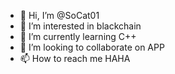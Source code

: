 - 👋 Hi, I’m @SoCat01
- 👀 I’m interested in blackchain
- 🌱 I’m currently learning C++
- 💞️ I’m looking to collaborate on APP
- 📫 How to reach me HAHA

<!---
SoCat01/SoCat01 is a ✨ special ✨ repository because its `README.md` (this file) appears on your GitHub profile.
You can click the Preview link to take a look at your changes.
--->
